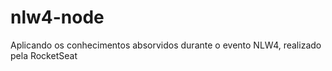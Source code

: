 # nlw4-node
Aplicando os conhecimentos absorvidos durante o evento NLW4, realizado pela RocketSeat 
